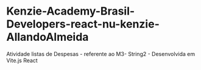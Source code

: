 # Kenzie-Academy-Brasil-Developers-react-nu-kenzie-AllandoAlmeida
Atividade listas de Despesas - referente ao M3- String2 - Desenvolvida em Vite.js React
